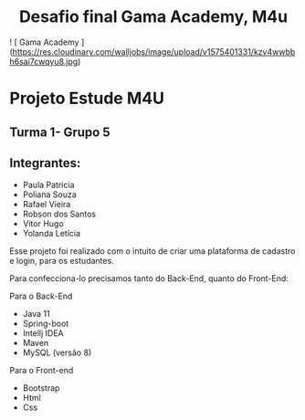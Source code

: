 <h1 style = "text-align: center;"> Desafio final Gama Academy, M4u </h1>

! [ Gama Academy ] (https://res.cloudinary.com/walljobs/image/upload/v1575401331/kzv4wwbbh6sai7cwqyu8.jpg)

#   Projeto Estude M4U
##   Turma 1- Grupo 5

##  Integrantes:
* Paula Patricia
* Poliana Souza
* Rafael Vieira
* Robson dos Santos
* Vitor Hugo
* Yolanda Letícia

Esse projeto foi realizado com o intuito de criar uma plataforma de cadastro e login, para os estudantes.

Para confecciona-lo precisamos tanto do Back-End, quanto do Front-End:

Para o Back-End
* Java 11
* Spring-boot
* Intellj IDEA
* Maven
* MySQL (versão 8)

Para o Front-end
* Bootstrap
* Html
* Css
